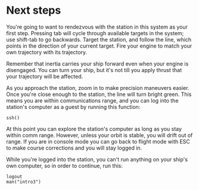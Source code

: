 # Next steps

You're going to want to rendezvous with the station in this system as
your first step. Pressing tab will cycle through available targets in
the system; use shift-tab to go backwards. Target the station, and
follow the line, which points in the direction of your current
target. Fire your engine to match your own trajectory with its trajectory.

Remember that inertia carries your ship forward even when your engine
is disengaged. You can turn your ship, but it's not till you apply
thrust that your trajectory will be affected.

As you approach the station, zoom in to make precision maneuvers
easier. Once you're close enough to the station, the line will
turn bright green. This means you are within communications range, and you
can log into the station's computer as a guest by running this function:

    ssh()

At this point you can explore the station's computer as long as you
stay within comm range. However, unless your orbit is stable, you will
drift out of range. If you are in console mode you can go back to
flight mode with ESC to make course corrections and you will stay
logged in.

While you're logged into the station, you can't run anything on your
ship's own computer, so in order to continue, run this:

    logout
    man("intro3")
